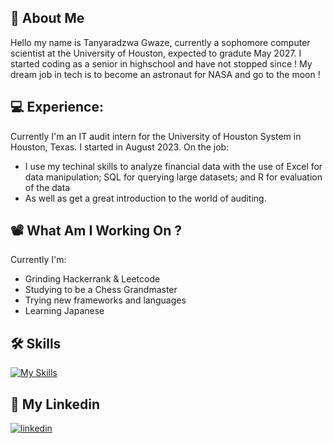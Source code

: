 
## 🚀 About Me
Hello my name is Tanyaradzwa Gwaze, currently a sophomore computer scientist at the University of Houston, expected to gradute May 2027. I started coding as a senior in highschool and have not stopped since ! My dream job in tech is to become an astronaut for NASA and go to the moon !

💻 Experience:
-
Currently I'm an IT audit intern for the University of Houston System in Houston, Texas. I started in August 2023. 
On the job:
- I use my techinal skills to analyze financial data with the use of  Excel for data
manipulation; SQL for querying large datasets; and R for evaluation of the data
- As well as get a great introduction to the world of auditing.
## 📽 What Am I Working On ?
Currently I'm:
- Grinding Hackerrank & Leetcode
- Studying to be a Chess Grandmaster
- Trying new frameworks and languages
- Learning Japanese
## 🛠 Skills

[![My Skills](https://skillicons.dev/icons?i=python,cpp,react,raspberrypi,swift,postgres,mongodb,androidstudio,deno,go,r)](https://skillicons.dev)

## 🔗 My Linkedin

[![linkedin](https://img.shields.io/badge/linkedin-0A66C2?style=for-the-badge&logo=linkedin&logoColor=white)](https://www.linkedin.com/in/gwaze/)


